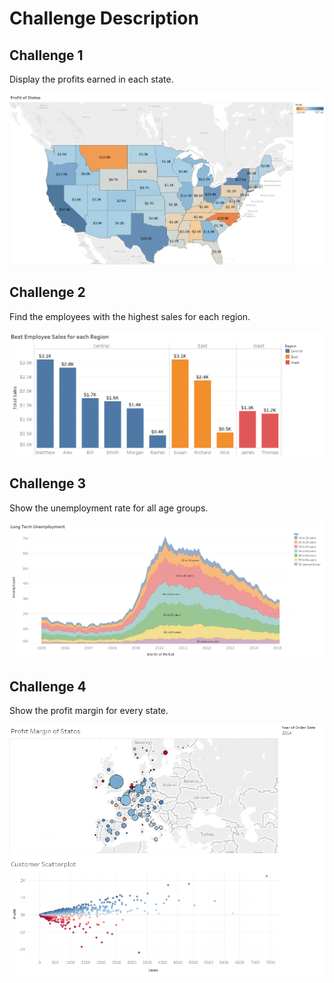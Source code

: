 # Challenge Description

## Challenge 1 ##
Display the profits earned in each state.

<img src="Challenge 1/chart.png">


## Challenge 2 ##
Find the employees with the highest sales for each region.

<img src="Challenge 2/chart.png">


## Challenge 3 ##
Show the unemployment rate for all age groups.

<img src="Challenge 3/chart.png">


## Challenge 4 ##
Show the profit margin for every state.

<img src="Challenge 4/dashboard.png">
